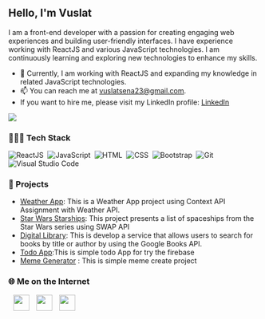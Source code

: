 <!--
**VuslatSena/VuslatSena** is a ✨ _special_ ✨ repository because its `README.md` (this file) appears on your GitHub profile.
-->

<h2> Hello, I'm Vuslat </h2>

I am a front-end developer with a passion for creating engaging web experiences and building user-friendly interfaces. I have experience working with ReactJS and various JavaScript technologies. I am continuously learning and exploring new technologies to enhance my skills.

- 🌱 Currently, I am working with ReactJS and expanding my knowledge in related JavaScript technologies.
- 📫 You can reach me at vuslatsena23@gmail.com.
- If you want to hire me, please visit my LinkedIn profile: [LinkedIn](https://www.linkedin.com/in/vuslat-sena-emre/)

![](https://komarev.com/ghpvc/?username=vuslatsena)
### 👩🏽‍💻 Tech Stack
![ReactJS](https://img.shields.io/badge/-ReactJs-61DAFB?logo=react)&nbsp; 
![JavaScript](https://img.shields.io/badge/-JavaScript-05122A?style=flat&logo=javascript)&nbsp;
![HTML](https://img.shields.io/badge/-HTML-05122A?style=flat&logo=HTML5&logoColor=E34F26)&nbsp;
![CSS](https://img.shields.io/badge/-CSS-05122A?style=flat&logo=CSS3&logoColor=239120)&nbsp;
![Bootstrap](https://img.shields.io/badge/-Bootstrap-05122A?style=flat&logo=bootstrap)&nbsp;
![Git](https://img.shields.io/badge/-Git-05122A?style=flat&logo=git)&nbsp;
![Visual Studio Code](https://img.shields.io/badge/-Visual%20Studio%20Code-05122A?style=flat&logo=visual-studio-code&logoColor=007ACC)&nbsp;


<h3> 🔨 Projects</h3>

- [Weather App](https://github.com/vuslatsena/patika.dev-fmss-practicum-week3.1): This is a Weather App project using Context API Assignment with Weather API.
- [Star Wars Starships](https://github.com/vuslatsena/patika.dev-fmss-practicum-final-case): This project presents a list of spaceships from the Star Wars series using SWAP API
- [Digital Library](https://github.com/vuslatsena/digital-library): This is develop a service that allows users to search for books by title or author by using the Google Books API.
- [Todo App](https://github.com/vuslatsena/react-todo-app-firebase):This is simple todo App for try the firebase
- [Meme Generator](https://meme-generator-seven-sigma.vercel.app/) : This is simple meme create project

<h3> 🌐 Me on the Internet</h3>
<a href='https://www.linkedin.com/in/vuslat-sena-emre/' style='padding-left: 10px;'> <img width='32px' align='center' src="https://raw.githubusercontent.com/rahulbanerjee26/githubAboutMeGenerator/main/icons/linked-in-alt.svg"/></a> 
<a href='https://www.twitter.com/NightmaresTown' style='padding-left: 10px;'> <img width='32px' align='center' src="https://raw.githubusercontent.com/rahulbanerjee26/githubAboutMeGenerator/main/icons/twitter.svg"/></a> 
<a href='https://medium.com/@vuslatsemre' style='padding-left: 10px;'> <img width='32px' align='center' src="https://raw.githubusercontent.com/rahulbanerjee26/githubAboutMeGenerator/main/icons/medium.svg"/></a> 




